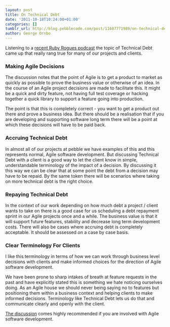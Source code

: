 ```yaml
---
layout: post
title: On Technical Debt
date: '2011-10-18T10:24:00+01:00'
categories: []
tumblr_url: http://blog.pebblecode.com/post/11607771989/on-technical-debt
author: George Ornbo
---
```

<p>Listening to a <a href="http://rubyrogues.com/technical-debt/">recent Ruby Rogues podcast</a> the topic of Technical Debt came up that really rang true for many of our projects and clients.</p>
<h3>Making Agile Decisions</h3>
<p>The discussion notes that the point of Agile is to get a product to market as quickly as possible to prove the business value or otherwise of an idea. In the course of an Agile project decisions are made to facilitate this. It might be a quick and dirty feature, not having full test coverage or hacking together a quick library to support a feature going into production.</p>
<p>The point is that this is completely correct - you want to get a product out there and prove a business idea. But there should be a realisation that if you are developing and supporting software long term there will be a point at which these decisions will have to be paid back.</p>
<h3>Accruing Technical Debt</h3>
<p>In almost all of our projects at pebble we have examples of this and this represents normal, Agile software development. But discussing Technical Debt with a client is a good way to let the client know in simple, understandable terminology of the impact of a decision. By discussing it this way we can be clear that at some point the debt from a decision may have to be repaid. By the same token there will be scenarios where taking on more technical debt is the right choice.</p>
<h3>Repaying Technical Debt</h3>
<p>In the context of our work depending on how much debt a project / client wants to take on there is a good case for us scheduling a debt repayment sprint in our Agile projects once and a while. The business value is that it will support future features, stability and decrease long term development costs. There will also be cases where accruing debt is completely acceptable. It should be assessed on a case by case basis.</p>
<h3>Clear Terminology For Clients</h3>
<p>I like this terminology in terms of how we can work through business level decisions with clients and make informed choices for the direction of Agile software development.</p>
<p>We have been prone to sharp intakes of breath at feature requests in the past and have explicitly stated this is something we hate noticing ourselves doing. As an Agile house we should never being saying no to features but positioning them within a business context and helping clients to make informed decisions. Terminology like Technical Debt lets us do that and communicate clearly and openly with the client.</p>
<p><a href="http://rubyrogues.com/technical-debt/">The discussion</a> comes highly recommended if you are involved with Agile software development.</p>
